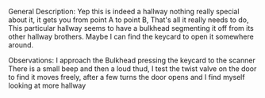 General Description:
    Yep this is indeed a hallway nothing really special about it, it gets you from point A to point B, That's all it really needs to do, This particular hallway seems to have a bulkhead segmenting it off from its other hallway brothers. Maybe I can find the keycard to open it somewhere around.

Observations:
    I approach the Bulkhead pressing the keycard to the scanner
        There is a small beep and then a loud thud, I test the twist valve on the door to find it moves freely, after a few turns the door opens and I find myself looking at more hallway
